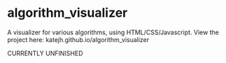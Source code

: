 # algorithm_visualizer
A visualizer for various algorithms, using HTML/CSS/Javascript.
View the project here: katejh.github.io/algorithm_visualizer

CURRENTLY UNFINISHED
